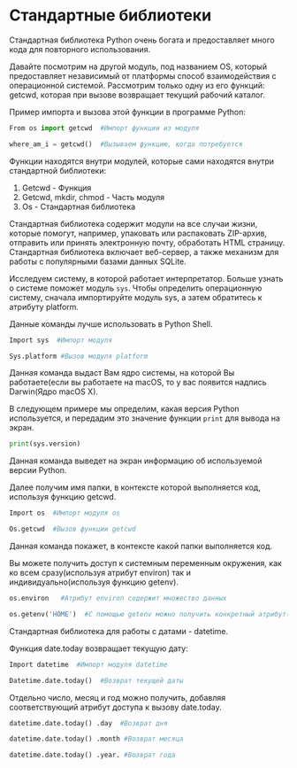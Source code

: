 # Стандартные библиотеки
Стандартная библиотека Python очень богата и предоставляет много кода для повторного использования.

Давайте посмотрим на другой модуль, под названием OS, который предоставляет независимый от платформы способ взаимодействия с операционной системой. Рассмотрим только одну из его функций: getcwd, которая при вызове возвращает текущий рабочий каталог.

Пример импорта и вызова этой функции в программе Python:

```Python
From os import getcwd  #Импорт функции из модуля

where_am_i = getcwd()  #Вызываем функцию, когда потребуется
```

Функции находятся внутри модулей, которые сами находятся внутри стандартной библиотеки:

1. Getcwd - Функция
2. Getcwd, mkdir, chmod - Часть модуля
3. Os - Стандартная библиотека

Стандартная библиотека содержит модули на все случаи жизни, которые помогут, например, упаковать или распаковать ZIP-архив, отправить или принять электронную почту, обработать HTML страницу. Стандартная библиотека включает веб-сервер, а также механизм для работы с популярными базами данных SQLite.

Исследуем систему, в которой работает интерпретатор. Больше узнать о системе поможет модуль ```sys```. Чтобы определить операционную систему, сначала импортируйте модуль sys, а затем обратитесь к атрибуту platform.

Данные команды лучше использовать в Python Shell.

```Python
Import sys  #Импорт модуля

Sys.platform #Вызов модуля platform
```

Данная команда выдаст Вам ядро системы, на которой Вы работаете(если вы работаете на macOS, то у вас появится надпись Darwin(Ядро macOS X).

В следующем примере мы определим, какая версия Python используется, и передадим это значение функции ```print``` для вывода на экран.

```Python
print(sys.version)
```

Данная команда выведет на экран информацию об используемой версии Python.

Далее получим имя папки, в контексте которой выполняется код, используя функцию getcwd.

```Python
Import os  #Импорт модуля os

Os.getcwd  #Вызов функции getcwd
```

Данная команда покажет, в контексте какой папки выполняется код.

Вы можете получить доступ к системным переменным окружения, как ко всем сразу(используя атрибут environ) так и индивидуально(используя функцию getenv).

```Python
os.environ   #Атрибут environ содержит множество данных
```

```Python
os.getenv('HOME')  #С помощью getenv можно получить конкретный атрибут(из данных, содержащихся в environ)
```

Стандартная библиотека для работы с датами - datetime.

Функция date.today возвращает текущую дату:

```Python
Import datetime  #Импорт модуля datetime

Datetime.date.today()  #Возврат текущей даты
```

Отдельно число, месяц и год можно получить, добавляя соответствующий атрибут доступа к вызову date.today.

```Python
datetime.date.today() .day  #Возврат дня

datetime.date.today() .month #Возврат месяца

datetime.date.today() .year. #Возврат года
```
